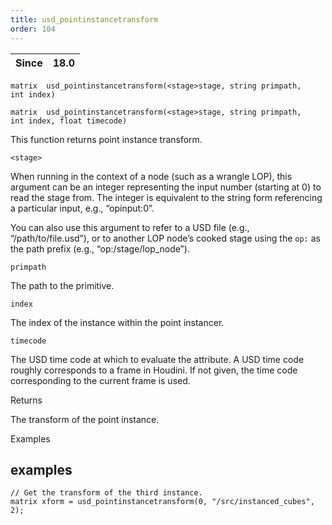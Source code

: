 ```yaml
---
title: usd_pointinstancetransform
order: 104
---
```

| Since | 18.0 |
| --- | --- |

`matrix  usd_pointinstancetransform(<stage>stage, string primpath, int index)`

`matrix  usd_pointinstancetransform(<stage>stage, string primpath, int index, float timecode)`

This function returns point instance transform.

`<stage>`

When running in the context of a node (such as a wrangle LOP), this argument can be an integer representing the input number (starting at 0) to read the stage from. The integer is equivalent to the string form referencing a particular input, e.g., “opinput:0”.

You can also use this argument to refer to a USD file (e.g., “/path/to/file.usd”), or to another LOP node’s cooked stage using the `op:` as the path prefix (e.g., “op:/stage/lop_node”).

`primpath`

The path to the primitive.

`index`

The index of the instance within the point instancer.

`timecode`

The USD time code at which to evaluate the attribute. A USD time code roughly corresponds to a frame in Houdini. If not given, the time code corresponding to the current frame is used.

Returns

The transform of the point instance.

Examples

## examples

```vex
// Get the transform of the third instance.
matrix xform = usd_pointinstancetransform(0, "/src/instanced_cubes", 2);

```
